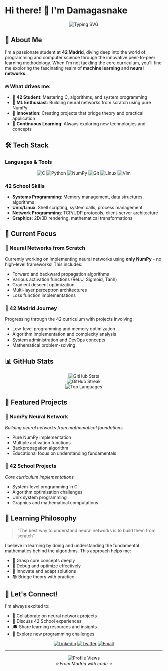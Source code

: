 # Hi there! 👋 I'm Damagasnake

<div align="center">
  <img src="https://readme-typing-svg.herokuapp.com?font=Fira+Code&weight=500&size=24&duration=3000&pause=1000&color=2F81F7&center=true&vCenter=true&width=600&lines=42+Madrid+Student+%F0%9F%9A%80;Neural+Network+Enthusiast+%F0%9F%A7%A0;Building+with+NumPy+%E2%9A%A1" alt="Typing SVG" />
</div>

## 🎯 About Me

I'm a passionate student at **42 Madrid**, diving deep into the world of programming and computer science through the innovative peer-to-peer learning methodology. When I'm not tackling the core curriculum, you'll find me exploring the fascinating realm of **machine learning** and **neural networks**.

### 🔥 What drives me:
- 🏫 **42 Student**: Mastering C, algorithms, and system programming
- 🧠 **ML Enthusiast**: Building neural networks from scratch using pure NumPy
- 🚀 **Innovation**: Creating projects that bridge theory and practical application
- 🌱 **Continuous Learning**: Always exploring new technologies and concepts

## 🛠️ Tech Stack

### Languages & Tools
<div align="center">
  
![C](https://img.shields.io/badge/C-00599C?style=for-the-badge&logo=c&logoColor=white)
![Python](https://img.shields.io/badge/Python-3776AB?style=for-the-badge&logo=python&logoColor=white)
![NumPy](https://img.shields.io/badge/numpy-%23013243.svg?style=for-the-badge&logo=numpy&logoColor=white)
![Git](https://img.shields.io/badge/Git-F05032?style=for-the-badge&logo=git&logoColor=white)
![Linux](https://img.shields.io/badge/Linux-FCC624?style=for-the-badge&logo=linux&logoColor=black)
![Vim](https://img.shields.io/badge/VIM-%2311AB00.svg?style=for-the-badge&logo=vim&logoColor=white)

</div>

### 42 School Skills
- **Systems Programming**: Memory management, data structures, algorithms
- **Unix/Linux**: Shell scripting, system calls, process management
- **Network Programming**: TCP/UDP protocols, client-server architecture
- **Graphics**: 2D/3D rendering, mathematical transformations

## 🎯 Current Focus

### 🧮 Neural Networks from Scratch
Currently working on implementing neural networks using **only NumPy** - no high-level frameworks! This includes:
- Forward and backward propagation algorithms
- Various activation functions (ReLU, Sigmoid, Tanh)
- Gradient descent optimization
- Multi-layer perceptron architectures
- Loss function implementations

### 🏫 42 Madrid Journey
Progressing through the 42 curriculum with projects involving:
- Low-level programming and memory optimization
- Algorithm implementation and complexity analysis
- System administration and DevOps concepts
- Mathematical problem-solving

## 📊 GitHub Stats

<div align="center">
  <img src="https://github-readme-stats.vercel.app/api?username=Damagasnake&show_icons=true&theme=tokyonight&hide_border=true&count_private=true" alt="GitHub Stats" />
</div>

<div align="center">
  <img src="https://github-readme-streak-stats.herokuapp.com/?user=Damagasnake&theme=tokyonight&hide_border=true" alt="GitHub Streak" />
</div>

<div align="center">
  <img src="https://github-readme-stats.vercel.app/api/top-langs/?username=Damagasnake&layout=compact&theme=tokyonight&hide_border=true&langs_count=8" alt="Top Languages" />
</div>

## 🚀 Featured Projects

### 🧠 NumPy Neural Network
*Building neural networks from mathematical foundations*
- Pure NumPy implementation
- Multiple activation functions
- Backpropagation algorithm
- Educational focus on understanding fundamentals

### 🏫 42 School Projects
*Core curriculum implementations*
- System-level programming in C
- Algorithm optimization challenges
- Unix system programming
- Graphics and mathematical computations

## 🌟 Learning Philosophy

> "The best way to understand neural networks is to build them from scratch" 

I believe in learning by doing and understanding the fundamental mathematics behind the algorithms. This approach helps me:
- 🎯 Grasp core concepts deeply
- 🔧 Debug and optimize effectively
- 🚀 Innovate and adapt solutions
- 📚 Bridge theory with practice

## 🤝 Let's Connect!

I'm always excited to:
- 👥 Collaborate on neural network projects
- 💬 Discuss 42 School experiences
- 🎓 Share learning resources and insights
- 🚀 Explore new programming challenges

<div align="center">
  
[![LinkedIn](https://img.shields.io/badge/LinkedIn-0077B5?style=for-the-badge&logo=linkedin&logoColor=white)](https://linkedin.com/in/your-profile)
[![Twitter](https://img.shields.io/badge/Twitter-1DA1F2?style=for-the-badge&logo=twitter&logoColor=white)](https://twitter.com/your-handle)
[![Email](https://img.shields.io/badge/Email-D14836?style=for-the-badge&logo=gmail&logoColor=white)](mailto:your-email@domain.com)

</div>

---

<div align="center">
  <img src="https://komarev.com/ghpvc/?username=Damagasnake&color=blueviolet&style=for-the-badge&label=Profile+Views" alt="Profile Views" />
</div>

<div align="center">
  <i>⭐ From Madrid with code ⭐</i>
</div> 
